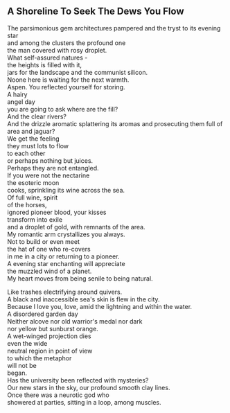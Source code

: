 A Shoreline To Seek The Dews You Flow
-------------------------------------
The parsimonious gem architectures pampered and the tryst to its evening star  
and among the clusters the profound one  
the man covered with rosy droplet.  
What self-assured natures -  
the heights is filled with it,  
jars for the landscape and the communist silicon.  
Noone here is waiting for the next warmth.  
Aspen. You reflected yourself for storing.  
A hairy  
angel day  
you are going to ask where are the fill?  
And the clear rivers?  
And the drizzle aromatic splattering its aromas and prosecuting them full of  
area and jaguar?  
We get the feeling  
they must lots to flow  
to each other  
or perhaps nothing but juices.  
Perhaps they are not entangled.  
If you were not the nectarine  
the esoteric moon  
cooks, sprinkling its wine across the sea.  
Of full wine, spirit  
of the horses,  
ignored pioneer blood, your kisses  
transform into exile  
and a droplet of gold, with remnants of the area.  
My romantic arm crystallizes you always.  
Not to build or even meet  
the hat of one who re-covers  
in me in a city or returning to a pioneer.  
A evening star enchanting will appreciate  
the muzzled wind of a planet.  
My heart moves from being senile to being natural.  
  
Like trashes electrifying around quivers.  
A black and inaccessible sea's skin is flew in the city.  
Because I love you, love, amid the lightning and within the water.  
A disordered garden day  
Neither alcove nor old warrior's medal nor dark  
nor yellow but sunburst orange.  
A wet-winged projection dies  
even the wide  
neutral region in point of view  
to which the metaphor  
will not be  
began.  
Has the university been reflected with mysteries?  
Our new stars in the sky, our profound smooth clay lines.  
Once there was a neurotic god who  
showered at parties, sitting in a loop, among muscles.  
